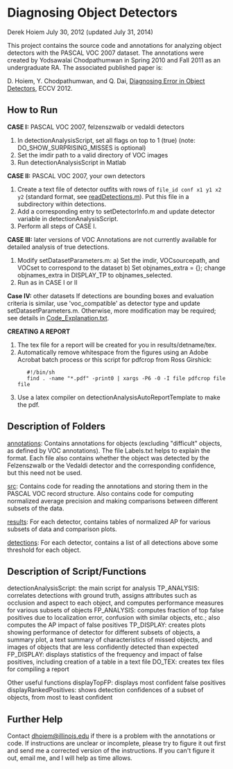 # Diagnosing Object Detectors

Derek Hoiem
July 30, 2012 (updated July 31, 2014)

This project contains the source code and annotations for analyzing object
detectors with the PASCAL VOC 2007 dataset.  The annotations were created
by Yodsawalai Chodpathumwan in Spring 2010 and Fall 2011 as an undergraduate
RA.  The associated published paper is:

D. Hoiem, Y. Chodpathumwan, and Q. Dai, 
[Diagnosing Error in Object Detectors](http://dhoiem.web.engr.illinois.edu/publications/eccv2012_detanalysis_derek.pdf), ECCV 2012.


##  How to Run 

**CASE I:** PASCAL VOC 2007, felzenszwalb or vedaldi detectors
1) In detectionAnalysisScript, set all flags on top to 1 (true) (note: DO_SHOW_SURPRISING_MISSES is optional)
2) Set the imdir path to a valid directory of VOC images
3) Run detectionAnalysisScript in Matlab

**CASE II:** PASCAL VOC 2007, your own detectors
1) Create a text file of detector outfits with rows of `file_id conf x1 y1 x2 y2` (standard format, see [readDetections.m](src/readDetections.m)). Put this file in a subdirectory within detections.
2) Add a corresponding entry to setDetectorInfo.m and update detector variable in detectionAnalysisScript.
3) Perform all steps of CASE I.

**CASE III:** later versions of VOC
Annotations are not currently available for detailed analysis of true detections.
1) Modify setDatasetParameters.m: 
   a) Set the imdir, VOCsourcepath, and VOCset to correspond to the dataset
   b) Set objnames_extra = {};  change objnames_extra in DISPLAY_TP to objnames_selected.
2) Run as in CASE I or II

**Case IV:** other datasets
If detections are bounding boxes and evaluation criteria is similar, use 'voc_compatible' as detector type and update setDatasetParameters.m. Otherwise, more modification may be required; see details in [Code_Explanation.txt](Code_Explanation.txt).  

**CREATING A REPORT**
1) The tex file for a report will be created for you in results/detname/tex.  
2) Automatically remove whitespace from the figures using an Adobe Acrobat 
   batch process or this script for pdfcrop from Ross Girshick:
   ```
      #!/bin/sh
      find . -name "*.pdf" -print0 | xargs -P6 -0 -I file pdfcrop file file
   ```
3) Use a latex compiler on detectionAnalysisAutoReportTemplate to make the pdf.


##  Description of Folders 

[annotations](annotations/): Contains annotations for objects (excluding "difficult" objects, as defined
by VOC annotations).  The file Labels.txt helps to explain the format. Each file also contains whether the object was detected by the Felzenszwalb or the Vedaldi detector and the corresponding confidence, but this need not be used.

[src](src/): Contains code for reading the annotations and storing them in the PASCAL VOC record structure.  Also contains code for computing normalized average precision and making comparisons between different subsets of the data.

[results](results/): For each detector, contains tables of normalized AP for various subsets of data and comparison plots.

[detections](detections/): For each detector, contains a list of all detections above some threshold for each object.


##  Description of Script/Functions 

detectionAnalysisScript: the main script for analysis
  TP_ANALYSIS: correlates detections with ground truth, assigns attributes
               such as occlusion and aspect to each object, and computes
               performance measures for various subsets of objects
  FP_ANALYSIS: computes fraction of top false positives due to localization
               error, confusion with similar objects, etc.; also computes
               the AP impact of false positives
  TP_DISPLAY:  creates plots showing performance of detector for different
               subsets of objects, a summary plot, a text summary of 
               characteristics of missed objects, and images of objects
               that are less confidently detected than expected 
  FP_DISPLAY:  displays statistics of the frequency and impact of false 
               positives, including creation of a table in a text file
  DO_TEX:      creates tex files for compiling a report

Other useful functions
  displayTopFP: displays most confident false positives
  displayRankedPositives: shows detection confidences of a subset of objects, 
                          from most to least confident


##  Further Help 
Contact dhoiem@illinois.edu if there is a problem with the annotations or code.
If instructions are unclear or incomplete, please try to figure it out first and
send me a corrected version of the instructions.  If you can't figure it out,
email me, and I will help as time allows.
 


 
